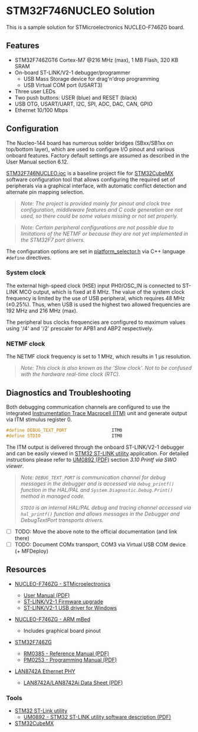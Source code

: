 # STM32F746NUCLEO Solution

This is a sample solution for STMicroelectronics NUCLEO-F746ZG board.

## Features

* STM32F746ZGT6 Cortex-M7 @216 MHz (max), 1 MB Flash, 320 KB SRAM
* On-board ST-LINK/V2-1 debugger/programmer
  * USB Mass Storage device for drag'n'drop programming
  * USB Virtual COM port (USART3)
* Three user LEDs
* Two push buttons: USER (blue) and RESET (black)
* USB OTG, USART/UART, I2C, SPI, ADC, DAC, CAN, GPIO
* Ethernet 10/100 Mbps

## Configuration

The Nucleo-144 board has numerous solder bridges (SBxx/SB1xx on top/bottom layer),
which are used to configure I/O pinout and various onboard features. Factory default
settings are assumed as described in the User Manual section 6.12.

[STM32F746NUCLEO.ioc](STM32F746NUCLEO.ioc) is a baseline project file for [STM32CubeMX](http://www.st.com/content/st_com/en/products/development-tools/software-development-tools/stm32-software-development-tools/stm32-configurators-and-code-generators/stm32cubemx.html)
software configuration tool that allows configuring the required set of peripherals
via a graphical interface, with automatic conflict detection and alternate pin mapping
selection.

> _Note: The project is provided mainly for pinout and clock tree configuration,
> middleware features and C code generation are not used, so there could be some
> values missing or not set properly._

> _Note: Certain peripheral configurations are not possible due to limitations
> of the NETMF or because they are not yet implemented in the STM32F7 port drivers._

The configuration options are set in [platform_selector.h](platform_selector.h)
via C++ language `#define` directives.

### System clock

The external high-speed clock (HSE) input PH0/OSC_IN is connected to ST-LINK MCO
output, which is fixed at 8 MHz. The value of the system clock frequency is limited
by the use of USB peripheral, which requires 48 MHz (±0.25%). Thus, when USB is
used the highest two allowed frequencies are 192 MHz and 216 MHz (max).

The peripheral bus clocks frequencies are configured to maximum values using
'/4' and '/2' prescaler for APB1 and ABP2 respectively.

### NETMF clock

The NETMF clock frequency is set to 1 MHz, which results in 1 µs resolution.

> _Note: This clock is also known as the 'Slow clock'. Not to be confused with
> the hardware real-time clock (RTC)._

## Diagnostics and Troubleshooting

Both debugging communication channels are configured to use the integrated
[Instrumentation Trace Macrocell (ITM)](http://infocenter.arm.com/help/topic/com.arm.doc.ddi0489d/BIICGJAF.html)
unit and generate output via ITM stimulus register 0.
```C++
#define DEBUG_TEXT_PORT                 ITM0
#define STDIO                           ITM0
```
The ITM output is delivered through the onboard ST-LINK/V2-1 debugger and can be
easily viewed in [STM32 ST-LINK utility](http://www.st.com/content/st_com/en/products/embedded-software/development-tool-software/stsw-link004.html)
application. For detailed instructions please refer to [UM0892 (PDF)](www.st.com/resource/en/user_manual/cd00262073.pdf)
section _3.10 Printf via SWO viewer_.

> _Note: `DEBUG_TEXT_PORT` is communication channel for debug messages in the debugger
> and is accessed via `debug_printf()` function in the HAL/PAL and `System.Diagnostic.Debug.Print()`
> method in managed code._
>
> _`STDIO` is an internal HAL/PAL debug and tracing channel accessed via `hal_printf()`
> function and allows messages in the Debugger and DebugTextPort transports drivers._

- [ ] TODO: Move the above note to the official documentation (and link there)
- [ ] TODO: Document COMx transport, COM3 via Virtual USB COM device (+ MFDeploy)

## Resources

* [NUCLEO-F746ZG - STMicroelectronics](http://www.st.com/content/st_com/en/products/evaluation-tools/product-evaluation-tools/mcu-eval-tools/stm32-mcu-eval-tools/stm32-mcu-nucleo/nucleo-f746zg.html)
  * [User Manual (PDF)](http://www.st.com/resource/en/user_manual/dm00244518.pdf)
  * [ST-LINK/V2-1 Firmware upgrade](http://www.st.com/content/st_com/en/products/embedded-software/development-tool-software/stsw-link007.html)
  * [ST-LINK/V2-1 USB driver for Windows](http://www.st.com/content/st_com/en/products/embedded-software/development-tool-software/stsw-link009.html)
* [NUCLEO-F746ZG - ARM mBed](https://developer.mbed.org/platforms/ST-Nucleo-F746ZG/)
  * Includes graphical board pinout


* [STM32F746ZG](http://www.st.com/content/st_com/en/products/microcontrollers/stm32-32-bit-arm-cortex-mcus/stm32f7-series/stm32f7x6/stm32f746zg.html?s_searchtype=partnumber)
  * [RM0385 - Reference Manual (PDF)](http://www.st.com/resource/en/reference_manual/dm00124865.pdf)
  * [PM0253 - Programming Manual (PDF)](http://www.st.com/resource/en/programming_manual/dm00237416.pdf)


* [LAN8742A Ethernet PHY](http://www.microchip.com/wwwproducts/en/LAN8742A)
  * [LAN8742A/LAN8742Ai Data Sheet (PDF)](http://ww1.microchip.com/downloads/en/DeviceDoc/DS_LAN8742_00001989A.pdf)

### Tools

* [STM32 ST-Link utility](http://www.st.com/content/st_com/en/products/embedded-software/development-tool-software/stsw-link004.html)
  * [UM0892 - STM32 ST-LINK utility software description (PDF)](www.st.com/resource/en/user_manual/cd00262073.pdf)
* [STM32CubeMX](http://www.st.com/content/st_com/en/products/development-tools/software-development-tools/stm32-software-development-tools/stm32-configurators-and-code-generators/stm32cubemx.html)
